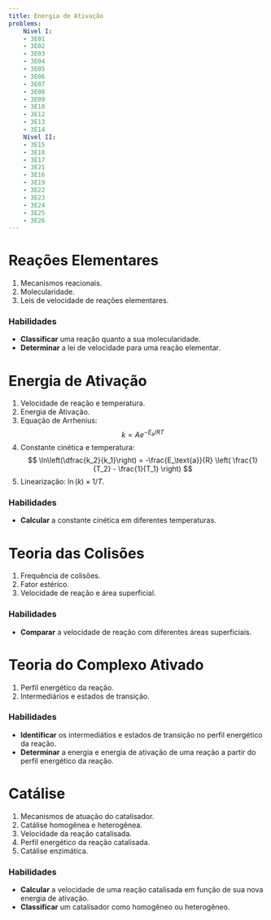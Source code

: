 ```yaml
---
title: Energia de Ativação
problems:
    Nível I:
    - 3E01
    - 3E02
    - 3E03
    - 3E04
    - 3E05
    - 3E06
    - 3E07
    - 3E08
    - 3E09
    - 3E10
    - 3E12
    - 3E13
    - 3E14
    Nível II:
    - 3E15
    - 3E18
    - 3E17
    - 3E21
    - 3E16
    - 3E19
    - 3E22
    - 3E23
    - 3E24
    - 3E25
    - 3E26
---
```


# Reações Elementares

1. Mecanismos reacionais.
2. Molecularidade.
3. Leis de velocidade de reações elementares.

### Habilidades

- **Classificar** uma reação quanto a sua molecularidade.
- **Determinar** a lei de velocidade para uma reação elementar.

# Energia de Ativação

1. Velocidade de reação e temperatura.
2. Energia de Ativação.
3. Equação de Arrhenius:
    $$
    k = A e^{-E_{\text{a}}/RT}
    $$
4. Constante cinética e temperatura:
    $$
    \ln\left(\dfrac{k_2}{k_1}\right) = -\frac{E_\text{a}}{R} \left( \frac{1}{T_2} - \frac{1}{T_1} \right)
    $$
5. Linearização: $\ln(k) \times 1/T$.

### Habilidades

- **Calcular** a constante cinética em diferentes temperaturas.

# Teoria das Colisões

1. Frequência de colisões.
2. Fator estérico.
3. Velocidade de reação e área superficial.

### Habilidades

- **Comparar** a velocidade de reação com diferentes áreas superficiais.

# Teoria do Complexo Ativado

1. Perfil energético da reação.
2. Intermediários e estados de transição.

### Habilidades

- **Identificar** os intermediátios e estados de transição no perfil energético da reação.
- **Determinar** a energia e energia de ativação de uma reação a partir do perfil energético da reação.

# Catálise

1. Mecanismos de atuação do catalisador.
2. Catálise homogênea e heterogênea.
3. Velocidade da reação catalisada.
4. Perfil energético da reação catalisada.
5. Catálise enzimática.

### Habilidades

- **Calcular** a velocidade de uma reação catalisada em função de sua nova energia de ativação.
- **Classificar** um catalisador como homogêneo ou heterogêneo.